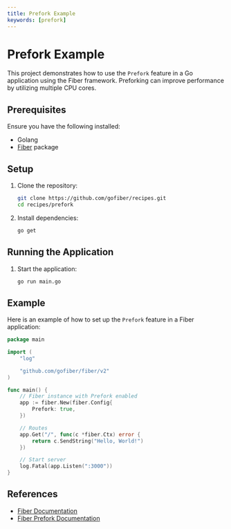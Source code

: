 ```yaml
---
title: Prefork Example
keywords: [prefork]
---
```


# Prefork Example

This project demonstrates how to use the `Prefork` feature in a Go application using the Fiber framework. Preforking can improve performance by utilizing multiple CPU cores.

## Prerequisites

Ensure you have the following installed:

- Golang
- [Fiber](https://github.com/gofiber/fiber) package

## Setup

1. Clone the repository:
    ```sh
    git clone https://github.com/gofiber/recipes.git
    cd recipes/prefork
    ```

2. Install dependencies:
    ```sh
    go get
    ```

## Running the Application

1. Start the application:
    ```sh
    go run main.go
    ```

## Example

Here is an example of how to set up the `Prefork` feature in a Fiber application:

```go
package main

import (
    "log"

    "github.com/gofiber/fiber/v2"
)

func main() {
    // Fiber instance with Prefork enabled
    app := fiber.New(fiber.Config{
        Prefork: true,
    })

    // Routes
    app.Get("/", func(c *fiber.Ctx) error {
        return c.SendString("Hello, World!")
    })

    // Start server
    log.Fatal(app.Listen(":3000"))
}
```

## References

- [Fiber Documentation](https://docs.gofiber.io)
- [Fiber Prefork Documentation](https://docs.gofiber.io/api/fiber#prefork)
